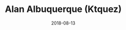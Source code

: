 ---
view: Author
lang: pt-BR

title: Alan Albuquerque (Ktquez)
description: Alan Albuquerque é desenvolvedor web a 10 anos, criador de conteúdo em HTML, acessibilidade, SEO, Vue.js e javascript.
name: Alan Ktquez
nickname: ktquez
jobTitle: Desenvolvedor web na Nyx Technology
avatar: /autores/ktquez.png
date: 2018-08-13
social:
  - name: twitter
    url: https://twitter.com/ktquez
  - name: github
    url: https://github.com/ktquez
  - name: site
    url: https://ktquez.com
meta:
  - property: og:image
    content: https://htmlmoderno.com.br/html-moderno-image-share.png
  - name: twitter:image
    content: https://htmlmoderno.com.br/html-moderno-image-share.png
---
